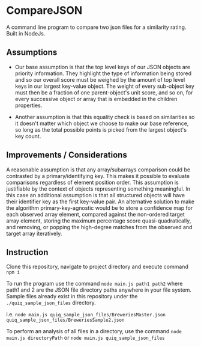 # CompareJSON

A command line program to compare two json files for a similarity rating. Built in NodeJs.

## Assumptions

- Our base assumption is that the top level keys of our JSON objects are priority information. They highlight the type of information being stored and so our overall score must be weighed by the amount of top level keys in our largest key-value object. The weight of every sub-object key must then be a fraction of one parent-object's unit score, and so on, for every successive object or array that is embedded in the children properties.

- Another assumption is that this equality check is based on similarities so it doesn't matter which object we choose to make our base reference, so long as the total possible points is picked from the largest object's key count.

## Improvements / Considerations

A reasonable assumption is that any array/subarrays comparison could be contrasted by a primary/identifying key. This makes it possible to evaluate comparisons regardless of element position order. This assumption is justifiable by the context of objects representing something meaningful. In this case an additional assumption is that all structured objects will have their identifier key as the first key-value pair. An alternative solution to make the algorithm primary-key-agnostic would be to store a confidence map for each observed array element, compared against the non-ordered target array element, storing the maximum percentage score quasi-quadratically, and removing, or popping the high-degree matches from the observed and target array iteratively.

## Instruction

Clone this repository, navigate to project directory and execute command `npm i`

To run the program use the command `node main.js path1 path2` where path1 and 2 are the JSON file directory paths anywhere in your file system. Sample files already exist in this repository under the `./quiq_sample_json_files` directory.

i.e. `node main.js quiq_sample_json_files/BreweriesMaster.json quiq_sample_json_files/BreweriesSample2.json`

To perform an analysis of all files in a directory, use the command `node main.js directoryPath` or `node main.js quiq_sample_json_files`
